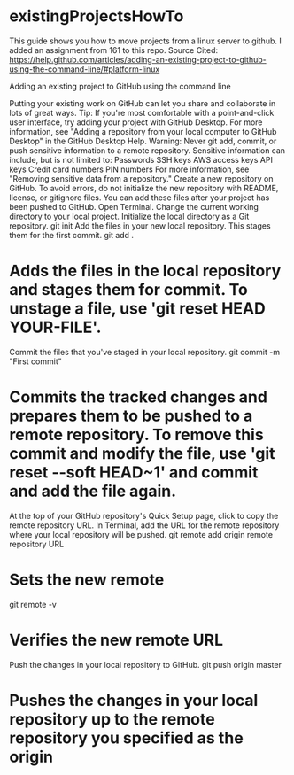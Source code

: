 
# existingProjectsHowTo

This guide shows you how to move projects from a linux server to github. 
I added an assignment from 161 to this repo.
Source Cited:
https://help.github.com/articles/adding-an-existing-project-to-github-using-the-command-line/#platform-linux

Adding an existing project to GitHub using the command line

Putting your existing work on GitHub can let you share and collaborate in lots of great ways.
Tip: If you're most comfortable with a point-and-click user interface, try adding your project with GitHub Desktop. For more information, see "Adding a repository from your local computer to GitHub Desktop" in the GitHub Desktop Help.
Warning: Never git add, commit, or push sensitive information to a remote repository. Sensitive information can include, but is not limited to:
Passwords
SSH keys
AWS access keys
API keys
Credit card numbers
PIN numbers
For more information, see "Removing sensitive data from a repository."
Create a new repository on GitHub. To avoid errors, do not initialize the new repository with README, license, or gitignore files. You can add these files after your project has been pushed to GitHub. 
Open Terminal.
Change the current working directory to your local project.
Initialize the local directory as a Git repository.
git init
Add the files in your new local repository. This stages them for the first commit.
git add .
# Adds the files in the local repository and stages them for commit. To unstage a file, use 'git reset HEAD YOUR-FILE'.
Commit the files that you've staged in your local repository.
git commit -m "First commit"
# Commits the tracked changes and prepares them to be pushed to a remote repository. To remove this commit and modify the file, use 'git reset --soft HEAD~1' and commit and add the file again.
At the top of your GitHub repository's Quick Setup page, click  to copy the remote repository URL. 
In Terminal, add the URL for the remote repository where your local repository will be pushed.
git remote add origin remote repository URL
# Sets the new remote
git remote -v
# Verifies the new remote URL
Push the changes in your local repository to GitHub.
git push origin master
# Pushes the changes in your local repository up to the remote repository you specified as the origin

